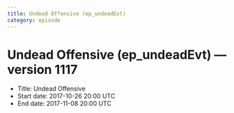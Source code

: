 ```yaml
---
title: Undead Offensive (ep_undeadEvt)
category: episode
---
```


# Undead Offensive (ep_undeadEvt) — version 1117



  * Title: Undead Offensive
  * Start date: 2017-10-26 20:00 UTC
  * End date: 2017-11-08 20:00 UTC

